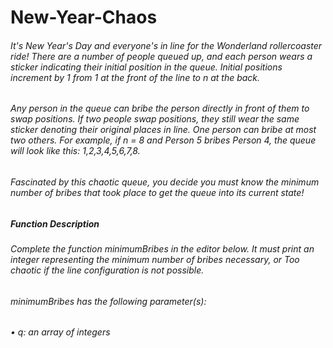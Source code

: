 # New-Year-Chaos

###### It's New Year's Day and everyone's in line for the Wonderland rollercoaster ride! There are a number of people queued up, and each person wears a sticker indicating their initial position in the queue. Initial positions increment by 1 from 1 at the front of the line to _n_ at the back.

###### Any person in the queue can bribe the person directly in front of them to swap positions. If two people swap positions, they still wear the same sticker denoting their original places in line. One person can bribe at most two others. For example, if _n_ = 8 and _Person_ 5 bribes _Person_ 4, the queue will look like this: 1,2,3,4,5,6,7,8.

###### Fascinated by this chaotic queue, you decide you must know the minimum number of bribes that took place to get the queue into its current state!

##### Function Description

###### Complete the function _minimumBribes_ in the editor below. It must print an integer representing the minimum number of bribes necessary, or Too chaotic if the line configuration is not possible.

###### minimumBribes has the following parameter(s):

###### • q: an array of integers
